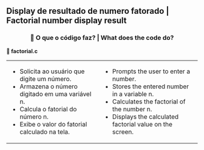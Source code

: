 <h2>Display de resultado de numero fatorado | Factorial number display result</h2>

<div style="text-align: center;">
  <h3>🧩 O que o código faz? | What does the code do?</h3>
</div>

<p><strong>📌 factorial.c</strong></p>
  <table>
    <tr>
      <td>
        <ul>
          <li>Solicita ao usuário que digite um número.</li>
          <li>Armazena o número digitado em uma variável n.</li>
          <li>Calcula o fatorial do número n.</li>
          <li>Exibe o valor do fatorial calculado na tela.</li>
        </ul>
      </td>
      <td>
        <ul>
          <li>Prompts the user to enter a number.</li>
          <li>Stores the entered number in a variable n.</li>
          <li>Calculates the factorial of the number n.</li>
          <li>Displays the calculated factorial value on the screen.</li>
        </ul>
      </td>
    </tr>
  </table>

